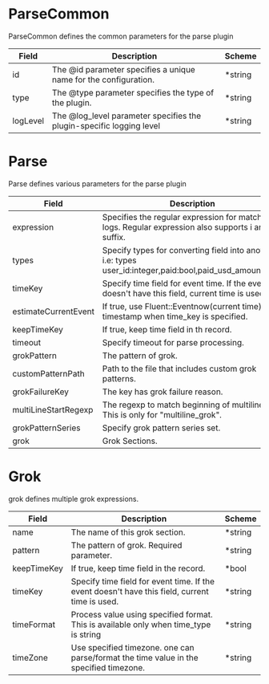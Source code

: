 # ParseCommon

ParseCommon defines the common parameters for the parse plugin


| Field | Description | Scheme |
| ----- | ----------- | ------ |
| id | The @id parameter specifies a unique name for the configuration. | *string |
| type | The @type parameter specifies the type of the plugin. | *string |
| logLevel | The @log_level parameter specifies the plugin-specific logging level | *string |
# Parse

Parse defines various parameters for the parse plugin


| Field | Description | Scheme |
| ----- | ----------- | ------ |
| expression | Specifies the regular expression for matching logs. Regular expression also supports i and m suffix. | *string |
| types | Specify types for converting field into another, i.e: types user_id:integer,paid:bool,paid_usd_amount:float | *string |
| timeKey | Specify time field for event time. If the event doesn't have this field, current time is used. | *string |
| estimateCurrentEvent | If true, use Fluent::Eventnow(current time) as a timestamp when time_key is specified. | *bool |
| keepTimeKey | If true, keep time field in th record. | *bool |
| timeout | Specify timeout for parse processing. | *string |
| grokPattern | The pattern of grok. | *string |
| customPatternPath | Path to the file that includes custom grok patterns. | *string |
| grokFailureKey | The key has grok failure reason. | *string |
| multiLineStartRegexp | The regexp to match beginning of multiline. This is only for "multiline_grok". | *string |
| grokPatternSeries | Specify grok pattern series set. | *string |
| grok | Grok Sections. | []Grok |

# Grok

grok defines multiple grok expressions.

| Field       | Description                                                  | Scheme  |
| ----------- | ------------------------------------------------------------ | ------- |
| name        | The name of this grok section.                               | *string |
| pattern     | The pattern of grok. Required parameter.                     | *string |
| keepTimeKey | If true, keep time field in the record.                      | *bool   |
| timeKey     | Specify time field for event time. If the event doesn't have this field, current time is used. | *string |
| timeFormat  | Process value using specified format. This is available only when time_type is string | *string |
| timeZone    | Use specified timezone. one can parse/format the time value in the specified timezone. | *string |